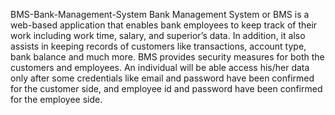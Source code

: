 BMS-Bank-Management-System
Bank Management System or BMS is a web-based application that enables bank employees to keep track of their work including work time, salary, and superior’s data. In addition, it also assists in keeping records of customers like transactions, account type, bank balance and much more. BMS provides security measures for both the customers and employees. An individual will be able access his/her data only after some credentials like email and password have been confirmed for the customer side, and employee id and password have been confirmed for the employee side. 
